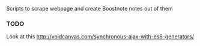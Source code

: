 Scripts to scrape webpage and create Boostnote notes out of them

### TODO

Look at this http://voidcanvas.com/synchronous-ajax-with-es6-generators/